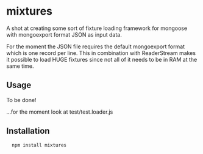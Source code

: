 # mixtures
A shot at creating some sort of fixture loading framework for mongoose with
mongoexport format JSON as input data.

For the moment the JSON file requires the default mongoexport format which 
is one record per line. This in combination with ReaderStream makes it
possible to load HUGE fixtures since not all of it needs to be in RAM
at the same time.


## Usage
To be done!

...for the moment look at test/test.loader.js



## Installation
```
  npm install mixtures
```

